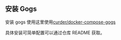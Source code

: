 ## 安装 Gogs

安装 gogs 使用这里使用[curder/docker-compose-gogs](https://github.com/curder/docker-compose-gogs)

具体安装可简单配置可以通过仓库 README 获取。
